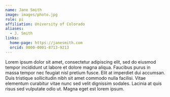 ```yaml
---
name: Jane Smith
image: images/photo.jpg
role: pi
affiliation: University of Colorado
aliases:
  - J. Smith
links:
  home-page: https://janesmith.com
  orcid: 0000-0001-8713-9213
---
```

Lorem ipsum dolor sit amet, consectetur adipiscing elit, sed do eiusmod tempor incididunt ut labore et dolore magna aliqua.
Faucibus purus in massa tempor nec feugiat nisl pretium fusce.
Elit at imperdiet dui accumsan.
Duis tristique sollicitudin nibh sit amet commodo nulla facilisi.
Vitae elementum curabitur vitae nunc sed velit dignissim sodales.
Lacinia at quis risus sed vulputate odio ut.
Magna eget est lorem ipsum.
